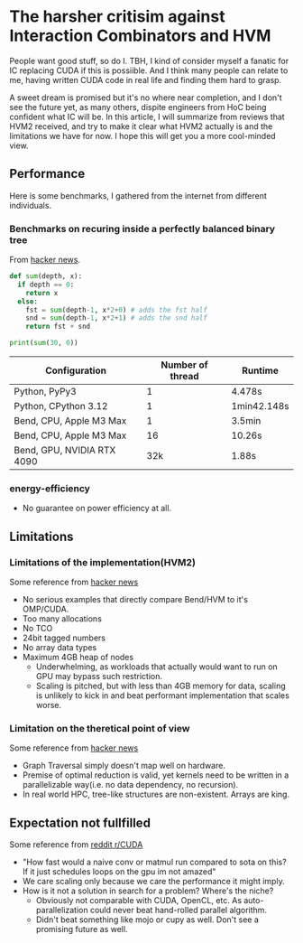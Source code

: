 # The harsher critisim against Interaction Combinators and HVM

People want good stuff, so do I. TBH, I kind of consider myself a fanatic for IC replacing CUDA if this is possiible. And I think many people can relate to me, having written CUDA code in real life and finding them hard to grasp.

A sweet dream is promised but it's no where near completion, and I don't see the future yet, as many others, dispite engineers from HoC being confident what IC will be. 
In this article, I will summarize from reviews that HVM2 received, and try to make it clear what HVM2 actually is and the limitations we have for now. I hope this will get you a more cool-minded view.

## Performance

Here is some benchmarks, I gathered from the internet from different individuals.

### Benchmarks on recuring inside a perfectly balanced binary tree

From [hacker news](https://news.ycombinator.com/item?id=40392233). 
```python
def sum(depth, x):
  if depth == 0:
    return x
  else:
    fst = sum(depth-1, x*2+0) # adds the fst half
    snd = sum(depth-1, x*2+1) # adds the snd half
    return fst + snd

print(sum(30, 0))
```

| Configuration | Number of thread | Runtime | 
| - | - | - |
| Python, PyPy3 | 1 | 4.478s |
| Python, CPython 3.12 | 1 | 1min42.148s |
| Bend, CPU, Apple M3 Max | 1 | 3.5min |
| Bend, CPU, Apple M3 Max | 16 | 10.26s |
| Bend, GPU, NVIDIA RTX 4090 | 32k | 1.88s |

### energy-efficiency
- No guarantee on power efficiency at all.

## Limitations
### Limitations of the implementation(HVM2)

Some reference from [hacker news](https://news.ycombinator.com/item?id=40390287)
- No serious examples that directly compare Bend/HVM to  it's OMP/CUDA.
- Too many allocations
- No TCO
- 24bit tagged numbers
- No array data types
- Maximum 4GB heap of nodes
  - Underwhelming, as workloads that actually would want to run on GPU may bypass such restriction.
  - Scaling is pitched, but with less than 4GB memory for data, scaling is unlikely to kick in and beat performant implementation that scales worse.

### Limitation on the theretical point of view

Some reference from  [hacker news](https://news.ycombinator.com/item?id=40394814)

- Graph Traversal simply doesn't map well on hardware.
- Premise of optimal reduction is valid, yet kernels need to be written in a parallelizable way(i.e. no data dependency, no recursion).
- In real world HPC, tree-like structures are non-existent. Arrays are king.

## Expectation not fullfilled
Some reference from [reddit r/CUDA](https://www.reddit.com/r/CUDA/comments/1cu5oce/comment/l4gngzc/?utm_source=share&utm_medium=web3x&utm_name=web3xcss&utm_term=1&utm_content=share_button)
- "How fast would a naive conv or matmul run compared to sota on this? If it just schedules loops on the gpu im not amazed"
- We care scaling only because we care the performance it might imply.
- How is it not a solution in search for a problem? Where's the niche?
  - Obviously not comparable with CUDA, OpenCL, etc. As auto-parallelization could never beat hand-rolled parallel algorithm.
  - Didn't beat something like mojo or cupy as well. Don't see a promising future as well.

